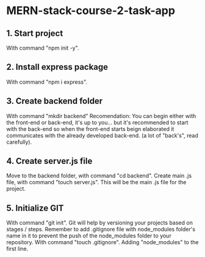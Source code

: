# MERN-stack-course-2-task-app

## 1. Start project
With command "npm init -y".

## 2. Install express package
With command "npm i express".

## 3. Create backend folder
With command "mkdir backend"
Recomendation: You can begin either with the front-end or back-end, it's up to you... but it's recommended to start with the back-end so when the front-end starts beign elaborated it communicates with the already developed back-end. (a lot of "back's", read carefully).

## 4. Create server.js file
Move to the backend folder, with command "cd backend".
Create main .js file, with command "touch server.js".
This will be the main .js file for the project.

## 5. Initialize GIT
With command "git init".
Git will help by versioning your projects based on stages / steps.
Remember to add .gitignore file with node_modules folder's name in it to prevent the push of the node_modules folder to your repository.
With command "touch .gitignore".
Adding "node_modules" to the first line.